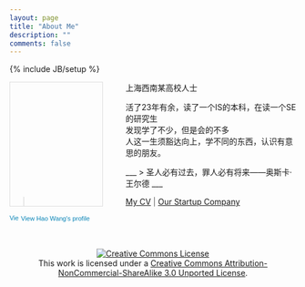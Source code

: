 ```yaml
---
layout: page
title: "About Me"
description: ""
comments: false
---
```

{% include JB/setup %}

<div class="span3" 
	 style="float: left; 
	margin-right: 40px;">
<div style="
	   background-image:url('/img/me.png');
	   height:217px; width: 162px;
	   border: 1px solid #DDD;"></div>
</div>


<div>
<p>
上海西南某高校人士<br/>

活了23年有余，读了一个IS的本科，在读一个SE的研究生<br/>
发现学了不少，但是会的不多<br/>
人这一生须豁达向上，学不同的东西，认识有意思的朋友。</p>
</div>
___
> 圣人必有过去，罪人必有将来——奥斯卡·王尔德 
___

> [My CV](WangHao_CV.pdf) | [Our Startup Company](http://www.ramytech.com/)


<a href="http://cn.linkedin.com/pub/hao-wang/25/948/295" style="text-decoration:none;"><span style="font: 80% Arial,sans-serif; color:#0783B6;"><img src="http://s.c.lnkd.licdn.com/scds/common/u/img/webpromo/btn_in_20x15.png" width="20" height="15" alt="View Hao Wang's LinkedIn profile" style="vertical-align:middle" border="0">View Hao Wang's profile</span>
</a>


<br/>


<p align="center">
<a rel="license" href="http://creativecommons.org/licenses/by-nc-sa/3.0/"><img alt="Creative Commons License" style="border-width:0" src="http://i.creativecommons.org/l/by-nc-sa/3.0/88x31.png" /></a>
<br />
This work is licensed under a <a rel="license" href="http://creativecommons.org/licenses/by-nc-sa/3.0/">Creative Commons Attribution-NonCommercial-ShareAlike 3.0 Unported License</a>.</p>


